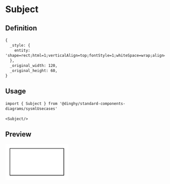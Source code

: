 # Subject

## Definition

```
{
  _style: { 
    entity: 'shape=rect;html=1;verticalAlign=top;fontStyle=1;whiteSpace=wrap;align=center;',
  },
  _original_width: 120,
  _original_height: 60,
}
```

## Usage

```
import { Subject } from '@dinghy/standard-components-diagrams/sysmlUsecases'

<Subject/>
```

## Preview

<img src="./subject.png" width="200"/>
